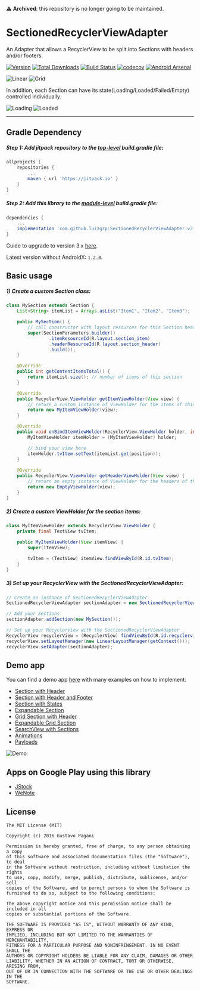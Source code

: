 :warning: **Archived**: this repository is no longer going to be maintained.

# SectionedRecyclerViewAdapter

An Adapter that allows a RecyclerView to be split into Sections with headers and/or footers.

[![Version](https://api.bintray.com/packages/luizgrp/maven/SectionedRecyclerViewAdapter/images/download.svg)](https://bintray.com/luizgrp/maven/SectionedRecyclerViewAdapter/_latestVersion)
[![Total Downloads](https://img.shields.io/badge/dynamic/json?url=https%3A%2F%2Fbintray.com%2Fapi%2Fui%2Fpackage%2Fluizgrp%2Fmaven%2FSectionedRecyclerViewAdapter%2Ftotal_downloads&label=total%20downloads&query=$.totalDownloads&color=blue)](https://bintray.com/luizgrp/maven/SectionedRecyclerViewAdapter#statistics)
[![Build Status](https://travis-ci.org/luizgrp/SectionedRecyclerViewAdapter.svg?branch=master)](https://travis-ci.org/luizgrp/SectionedRecyclerViewAdapter)
[![codecov](https://codecov.io/gh/luizgrp/SectionedRecyclerViewAdapter/branch/master/graph/badge.svg)](https://codecov.io/gh/luizgrp/SectionedRecyclerViewAdapter)
[![Android Arsenal](https://img.shields.io/badge/Android%20Arsenal-SectionedRecyclerViewAdapter-green.svg?style=true)](https://android-arsenal.com/details/1/3471)

![Linear](art/sc1.png)
![Grid](art/sc4.png)

In addition, each Section can have its state(Loading/Loaded/Failed/Empty) controlled individually.

![Loading](art/sc2.png)
![Loaded](art/sc3.png)

---

## Gradle Dependency

##### Step 1: Add jitpack repository to the [top-level](https://developer.android.com/studio/build#top-level) build.gradle file: 
```groovy
allprojects {
	repositories {
		...
		maven { url 'https://jitpack.io' }
	}
}
```

##### Step 2: Add this library to the [module-level](https://developer.android.com/studio/build#module-level) build.gradle file:

```groovy
dependencies {
	...
	implementation 'com.github.luizgrp:SectionedRecyclerViewAdapter:v3.2.0'
}
```

Guide to upgrade to version 3.x [here](https://github.com/luizgrp/SectionedRecyclerViewAdapter/wiki/Upgrading-to-3.x).

Latest version without AndroidX: `1.2.0`.

## Basic usage

##### 1) Create a custom Section class:

```java
class MySection extends Section {
    List<String> itemList = Arrays.asList("Item1", "Item2", "Item3");

    public MySection() {
        // call constructor with layout resources for this Section header and items
        super(SectionParameters.builder()
                .itemResourceId(R.layout.section_item)
                .headerResourceId(R.layout.section_header)
                .build());
    }

    @Override
    public int getContentItemsTotal() {
        return itemList.size(); // number of items of this section
    }

    @Override
    public RecyclerView.ViewHolder getItemViewHolder(View view) {
        // return a custom instance of ViewHolder for the items of this section
        return new MyItemViewHolder(view);
    }

    @Override
    public void onBindItemViewHolder(RecyclerView.ViewHolder holder, int position) {
        MyItemViewHolder itemHolder = (MyItemViewHolder) holder;

        // bind your view here
        itemHolder.tvItem.setText(itemList.get(position));
    }
    
    @Override
    public RecyclerView.ViewHolder getHeaderViewHolder(View view) {
        // return an empty instance of ViewHolder for the headers of this section
        return new EmptyViewHolder(view);
    }
}
```

##### 2) Create a custom ViewHolder for the section items:

```java
class MyItemViewHolder extends RecyclerView.ViewHolder {
    private final TextView tvItem;

    public MyItemViewHolder(View itemView) {
        super(itemView);

        tvItem = (TextView) itemView.findViewById(R.id.tvItem);
    }
}
```

##### 3) Set up your RecyclerView with the SectionedRecyclerViewAdapter:

```java
// Create an instance of SectionedRecyclerViewAdapter
SectionedRecyclerViewAdapter sectionAdapter = new SectionedRecyclerViewAdapter();

// Add your Sections
sectionAdapter.addSection(new MySection());

// Set up your RecyclerView with the SectionedRecyclerViewAdapter
RecyclerView recyclerView = (RecyclerView) findViewById(R.id.recyclerview);
recyclerView.setLayoutManager(new LinearLayoutManager(getContext()));
recyclerView.setAdapter(sectionAdapter);
```

## Demo app

You can find a demo app [here](app) with many examples on how to implement:

- [Section with Header](app/src/main/java/io/github/luizgrp/sectionedrecyclerviewadapter/demo/example1/)
- [Section with Header and Footer](app/src/main/java/io/github/luizgrp/sectionedrecyclerviewadapter/demo/example2/)
- [Section with States](app/src/main/java/io/github/luizgrp/sectionedrecyclerviewadapter/demo/example3/)
- [Expandable Section](app/src/main/java/io/github/luizgrp/sectionedrecyclerviewadapter/demo/example4/)
- [Grid Section with Header](app/src/main/java/io/github/luizgrp/sectionedrecyclerviewadapter/demo/example5/)
- [Expandable Grid Section](app/src/main/java/io/github/luizgrp/sectionedrecyclerviewadapter/demo/example6/)
- [SearchView with Sections](app/src/main/java/io/github/luizgrp/sectionedrecyclerviewadapter/demo/example7/)
- [Animations](app/src/main/java/io/github/luizgrp/sectionedrecyclerviewadapter/demo/example8/)
- [Payloads](app/src/main/java/io/github/luizgrp/sectionedrecyclerviewadapter/demo/example9/)

![Demo](art/demosc.png)

## Apps on Google Play using this library

- [JStock](https://play.google.com/store/apps/details?id=org.yccheok.jstock.gui)
- [WeNote](https://play.google.com/store/apps/details?id=com.yocto.wenote)

## License

    The MIT License (MIT)

    Copyright (c) 2016 Gustavo Pagani

    Permission is hereby granted, free of charge, to any person obtaining a copy
    of this software and associated documentation files (the "Software"), to deal
    in the Software without restriction, including without limitation the rights
    to use, copy, modify, merge, publish, distribute, sublicense, and/or sell
    copies of the Software, and to permit persons to whom the Software is
    furnished to do so, subject to the following conditions:

    The above copyright notice and this permission notice shall be included in all
    copies or substantial portions of the Software.

    THE SOFTWARE IS PROVIDED "AS IS", WITHOUT WARRANTY OF ANY KIND, EXPRESS OR
    IMPLIED, INCLUDING BUT NOT LIMITED TO THE WARRANTIES OF MERCHANTABILITY,
    FITNESS FOR A PARTICULAR PURPOSE AND NONINFRINGEMENT. IN NO EVENT SHALL THE
    AUTHORS OR COPYRIGHT HOLDERS BE LIABLE FOR ANY CLAIM, DAMAGES OR OTHER
    LIABILITY, WHETHER IN AN ACTION OF CONTRACT, TORT OR OTHERWISE, ARISING FROM,
    OUT OF OR IN CONNECTION WITH THE SOFTWARE OR THE USE OR OTHER DEALINGS IN THE
    SOFTWARE.
